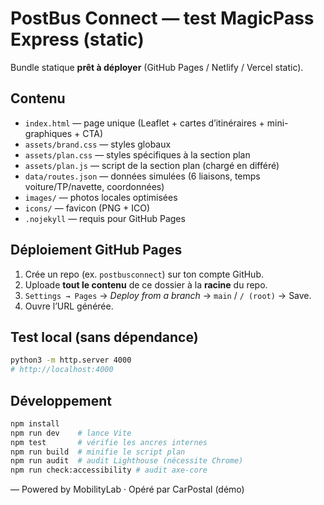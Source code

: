 # PostBus Connect — test MagicPass Express (static)

Bundle statique **prêt à déployer** (GitHub Pages / Netlify / Vercel static).

## Contenu
- `index.html` — page unique (Leaflet + cartes d’itinéraires + mini-graphiques + CTA)
- `assets/brand.css` — styles globaux
- `assets/plan.css` — styles spécifiques à la section plan
- `assets/plan.js` — script de la section plan (chargé en différé)
- `data/routes.json` — données simulées (6 liaisons, temps voiture/TP/navette, coordonnées)
- `images/` — photos locales optimisées
- `icons/` — favicon (PNG + ICO)
- `.nojekyll` — requis pour GitHub Pages

## Déploiement GitHub Pages
1. Crée un repo (ex. `postbusconnect`) sur ton compte GitHub.
2. Uploade **tout le contenu** de ce dossier à la **racine** du repo.
3. `Settings → Pages` → *Deploy from a branch* → `main` / `/ (root)` → Save.
4. Ouvre l’URL générée.

## Test local (sans dépendance)
```bash
python3 -m http.server 4000
# http://localhost:4000
```

## Développement

```bash
npm install
npm run dev    # lance Vite
npm test       # vérifie les ancres internes
npm run build  # minifie le script plan
npm run audit  # audit Lighthouse (nécessite Chrome)
npm run check:accessibility # audit axe-core
```

— Powered by MobilityLab · Opéré par CarPostal (démo)
